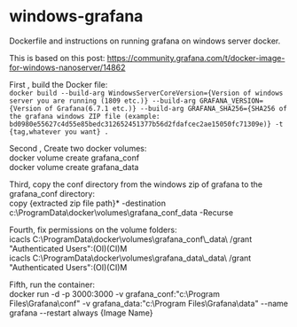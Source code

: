 # windows-grafana
Dockerfile and instructions on running grafana on windows server docker.

This is based on this post: https://community.grafana.com/t/docker-image-for-windows-nanoserver/14862


First , build the Docker file: \
`docker build --build-arg WindowsServerCoreVersion={Version of windows server you are running (1809 etc.)} --build-arg GRAFANA_VERSION={Version of Grafana(6.7.1 etc.)} --build-arg GRAFANA_SHA256={SHA256 of the grafana windows ZIP file (example: bd0980e55627c4d55e85bedc312652451377b56d2fdafcec2ae15050fc71309e)} -t {tag,whatever you want} .`

Second , Create two docker volumes: \
docker volume create grafana_conf \
docker volume create grafana_data 

Third, copy the conf directory from the windows zip of grafana to the grafana_conf directory: \
copy {extracted zip file path}\* -destination c:\ProgramData\docker\volumes\grafana_conf\_data -Recurse 

Fourth, fix permissions on the volume folders: \
icacls  C:\ProgramData\docker\volumes\grafana_conf\\_data\ /grant "Authenticated Users":(OI)(CI)M \
icacls  C:\ProgramData\docker\volumes\grafana_data\\_data\ /grant "Authenticated Users":(OI)(CI)M 

Fifth, run the container: \
docker run -d -p 3000:3000 -v grafana_conf:"c:\Program Files\Grafana\conf" -v grafana_data:"c:\Program Files\Grafana\data" --name grafana --restart always  {Image Name}
